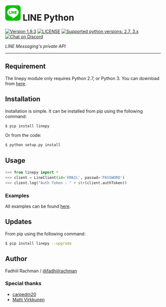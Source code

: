 # ![logo](/examples/assets/LINE-sm.png) LINE Python

 [![Version 1.9.3](https://img.shields.io/badge/stable-1.9.3-brightgreen.svg "Version 1.9.3")](https://pypi.python.org/pypi/linepy) [![LICENSE](https://img.shields.io/badge/license-BSD%203%20Clause-blue.svg "LICENSE")](https://github.com/fadhiilrachman/line-py/blob/master/LICENSE) [![Supported python versions: 2.7, 3.x](https://img.shields.io/badge/python-2.7%2C%203.x-green.svg "Supported python versions: 2.7, 3.x")](https://pypi.python.org/pypi/linepy) [![Chat on Discord](https://img.shields.io/badge/chat-on%20discord-7289da.svg "Chat on Discord")](https://discord.gg/JAA2uk6)

*LINE Messaging's private API*

----

## Requirement

The linepy module only requires Python 2.7, or Python 3. You can download from [here](https://www.python.org/downloads/). 

## Installation

Installation is simple. It can be installed from pip using the following command:
```sh
$ pip install linepy
```
Or from the code:
```sh
$ python setup.py install
```

## Usage

```python
>>> from linepy import *
>>> client = LineClient(id='EMAIL', passwd='PASSWORD')
>>> client.log("Auth Token : " + str(client.authToken))
```

### Examples

All examples can be found [here](https://github.com/fadhiilrachman/line-py/tree/master/examples).

## Updates

From pip using the following command:
```sh
$ pip install linepy --upgrade
```

## Author
Fadhiil Rachman / [@fadhiilrachman](https://www.instagram.com/fadhiilrachman)

### Special thanks
- [carpedm20](https://github.com/carpedm20)
- [Matti Virkkunen](https://github.com/mvirkkunen)
